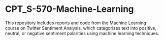 # CPT_S-570-Machine-Learning
This repository includes reports and code from the Machine Learning course on Twitter Sentiment Analysis, which categorizes text into positive, neutral, or negative sentiment polarities using machine learning techniques.
